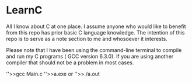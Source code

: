 # LearnC
All I know about C at one place.
I assume anyone who would like to benefit from this repo has prior basic C language knowledge. 
The intention of this repo is to serve as a note section to me and whosoever it interests.

Please note that I have been using the command-line terminal to compile and run my C programs ( GCC version 6.3.0). If you are using another compiler that should not be a problem in most cases.

''>>gcc Main.c
''>>a.exe
or
''>>./a.out

